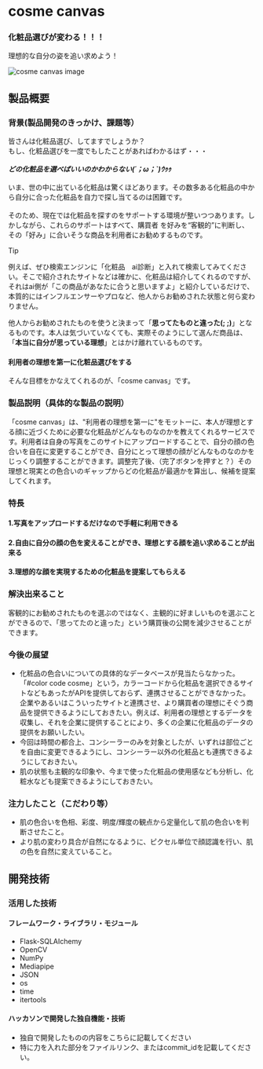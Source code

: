 # cosme canvas
### 化粧品選びが変わる！！！
  理想的な自分の姿を追い求めよう！

![cosme canvas image]()

## 製品概要
### 背景(製品開発のきっかけ、課題等）
皆さんは化粧品選び、してますでしょうか？<br>
もし、化粧品選びを一度でもしたことがあればわかるはず・・・<br><br>
 ***どの化粧品を選べばいいのかわからない(´；ω；`)ｳｩｩ***<br><br>
いま、世の中に出ている化粧品は驚くほどあります。その数多ある化粧品の中から自分に合った化粧品を自力で探し当てるのは困難です。<br><br>
そのため、現在では化粧品を探すのをサポートする環境が整いつつあります。しかしながら、これらのサポートはすべて、購買者
を好みを“客観的”に判断し、その「好み」に合いそうな商品を利用者にお勧めするものです。<br>
>[!TIP]
>例えば、ぜひ検索エンジンに「化粧品　ai診断」と入れて検索してみてください。そこで紹介されたサイトなどは確かに、化粧品は紹介してくれるのですが、それはai側が「この商品があなたに合うと思いますよ」と紹介しているだけで、本質的にはインフルエンサーやプロなど、他人からお勧めされた状態と何ら変わりません。

他人からお勧めされたものを使うと決まって「**思ってたものと違った(; ;)**」となるものです。本人は気づいていなくても、実際そのようにして選んだ商品は、「**本当に自分が思っている理想**」とはかけ離れているものです。<br>

#### 利用者の理想を第一に化粧品選びをする
そんな目標をかなえてくれるのが、「cosme canvas」です。
### 製品説明（具体的な製品の説明）
「cosme canvas」は、"利用者の理想を第一に"をモットーに、本人が理想とする顔に近づくために必要な化粧品がどんなものなのかを教えてくれるサービスです。利用者は自身の写真をこのサイトにアップロードすることで、自分の顔の色合いを自在に変更することができ、自分にとって理想の顔がどんなものなのかをじっくり調整することができます。調整完了後、（完了ボタンを押すと？）その理想と現実との色合いのギャップからどの化粧品が最適かを算出し、候補を提案してくれます。
### 特長
#### 1.写真をアップロードするだけなので手軽に利用できる
#### 2.自由に自分の顔の色を変えることができ、理想とする顔を追い求めることが出来る
#### 3.理想的な顔を実現するための化粧品を提案してもらえる
### 解決出来ること
客観的にお勧めされたものを選ぶのではなく、主観的に好ましいものを選ぶことができるので、「思ってたのと違った」という購買後の公開を減少させることができます。
### 今後の展望
* 化粧品の色合いについての具体的なデータベースが見当たらなかった。「#color code cosme」という，カラーコードから化粧品を選択できるサイトなどもあったがAPIを提供しておらず、連携させることができなかった。企業やあるいはこういったサイトと連携させ、より購買者の理想にそぐう商品を提供できるようにしておきたい。例えば、利用者の理想とするデータを収集し、それを企業に提供することにより、多くの企業に化粧品のデータの提供をお願いしたい。
* 今回は時間の都合上、コンシーラーのみを対象としたが、いずれは部位ごとを自由に変更できるようにし、コンシーラー以外の化粧品とも連携できるようにしておきたい。
* 肌の状態も主観的な印象や、今まで使った化粧品の使用感なども分析し、化粧水なども提案できるようにしておきたい。
### 注力したこと（こだわり等）
* 肌の色合いを色相、彩度、明度/輝度の観点から定量化して肌の色合いを判断させたこと。
* より肌の変わり具合が自然になるように、ピクセル単位で顔認識を行い、肌の色を自然に変えていること。
## 開発技術
### 活用した技術
#### フレームワーク・ライブラリ・モジュール
* Flask-SQLAIchemy
* OpenCV
* NumPy
* Mediapipe
* JSON
* os
* time
* itertools
#### ハッカソンで開発した独自機能・技術
* 独自で開発したものの内容をこちらに記載してください
* 特に力を入れた部分をファイルリンク、またはcommit_idを記載してください。
